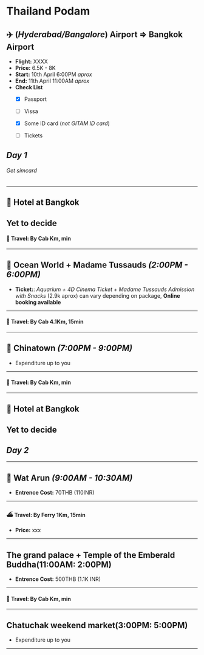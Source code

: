 # Thailand Podam

## :airplane: **(_Hyderabad/Bangalore_) Airport**  =>  **Bangkok Airport**
* **Flight:** XXXX
* **Price:** 6.5K - 8K
* **Start:** 10th April 6:00PM *aprox*
* **End:** 11th April 11:00AM *aprox*
* **Check List**
  - [X] Passport
  - [ ] Vissa
  - [X] Some ID card (*not GITAM ID card*)
  - [ ] Tickets


## ***Day 1***
###### Get simcard

----
## :hotel: **Hotel at Bangkok**
Yet to decide
----

#### :taxi:	**Travel**: By Cab Km, min

---- 
## :ocean: **Ocean World + Madame Tussauds** *(2:00PM - 6:00PM)*
* **Ticket:**: *Aquarium + 4D Cinema Ticket + Madame Tussauds Admission with Snacks* (2.9k aprox) can vary depending on package, **Online booking available**
----

#### :taxi:	**Travel**: By Cab 4.1Km, 15min

----

## :convenience_store:	Chinatown *(7:00PM - 9:00PM)*
* Expenditure up to you

----

#### :taxi:	**Travel**: By Cab Km, min

----
## :hotel: **Hotel at Bangkok**
Yet to decide
----

## ***Day 2***

----
## :synagogue: **Wat Arun** *(9:00AM - 10:30AM)*
* **Entrence Cost:** 70THB (110INR)
----

#### :ferry: **Travel**: By Ferry 1Km, 15min
* **Price:** xxx

----
## **The grand palace + Temple of the Emberald Buddha(11:00AM: 2:00PM)**
* **Entrence Cost:** 500THB (1.1K INR)
----

#### :taxi:	**Travel**: By Cab Km, min

----
## **Chatuchak weekend market(3:00PM: 5:00PM)**
  * Expenditure up to you
----

